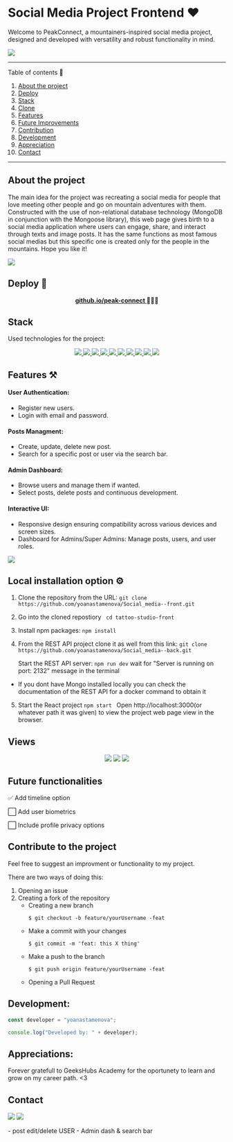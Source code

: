 # Social Media Project Frontend ❤️

Welcome to PeakConnect, a mountainers-inspired social media project, designed and developed with versatility and robust functionality in mind. 

<img src="./public/assets/logo.png">

<hr>

<summary> Table of contents 📝</summary> 
    <ol> 
    <li><a href="#about-the-project-📁">About the project</a></li> 
    <li><a href="#deploy-🚀">Deploy</a></li> 
    <li><a href="#stack">Stack</a></li> 
    <li><a href="#local-installation-option">Clone</a></li> 
    <li><a href="#features-⚒">Features</a></li> 
    <li><a href="#future-improvements">Future Improvements</a></li> 
    <li><a href="#contributions">Contribution</a></li> 
    <li><a href="#development">Development</a></li>    
    <li><a href="#appreciations">Appreciation</a></li> 
    <li><a href="#contact">Contact</a></li>
    </ol>

<hr>

## About the project

The main idea for the project was recreating a social media for people that love meeting other people and go on mountain adventures with them. Constructed with the use of non-relational database technology (MongoDB in conjunction with the Mongoose library), this web page gives birth to a social media application where users can engage, share, and interact through texts and image posts. It has the same functions as most famous social medias but this specific one is created only for the people in the mountains. Hope you like it!

<img src="./public/assets/view.webp">


## Deploy 🚀

<div align="center">
    <a href="https://social-media-app.zeabur.app"><strong> github.io/peak-connect </strong></a>🚀🚀🚀
</div>

## Stack

Used technologies for the project:

<div align="center"> 
<a href="https://reactjs.org/"> 
<img src= "https://img.shields.io/badge/React-20232A?style=for-the-badge&logo=react&logoColor=61DAFB"/> 
</a> 
<a href="https://www.typescriptlang.org/"> 
<img src= "https://img.shields.io/badge/JavaScript-323330?style=for-the-badge&logo=javascript&logoColor=F7DF1E" />
 </a>
 <a href="https://sass-lang.com/"> 
 <img src= "https://img.shields.io/badge/Sass-HF569B?style=for-the-badge&logo=sass&logoColor=white"/> 
 </a> 
 <a href="https://axios-http.com/"> 
 <img src= "https://img.shields.io/badge/Axios-6700DF?style=for-the-badge&logo=axios&logoColor=white"/> 
 </a> 
  <a href="https://materialui.com/"> 
 <img src= "https://img.shields.io/badge/Material%20UI-007FFF?style=for-the-badge&logo=mui&logoColor=white"/> 
 </a> 
   <a href="https://reactrouter.com/"> 
 <img src= "https://img.shields.io/badge/React_Router-CA4245?style=for-the-badge&logo=react-router&logoColor=white"/> 
 </a> 
   <a href="https://node.com/"> 
 <img src= "https://img.shields.io/badge/Node%20js-339933?style=for-the-badge&logo=nodedotjs&logoColor=white"/> 
 </a> 
    <a href="https://npm.com/"> 
 <img src= "https://img.shields.io/badge/npm-CB3837?style=for-the-badge&logo=npm&logoColor=white"/> 
 </a>
     <a href="https://redux.com/"> 
 <img src= "https://img.shields.io/badge/Redux-593D88?style=for-the-badge&logo=redux&logoColor=white"/> 
 </a>
      <a href="https://jwtdecoded.com/"> 
 <img src= "https://img.shields.io/badge/JWT-000000?style=for-the-badge&logo=JSON%20web%20tokens&logoColor=white"/> 
 </a>
 </div>


## Features ⚒

#### User Authentication:

- Register new users.
- Login with email and password.

#### Posts Managment:

- Create, update, delete new post.
- Search for a specific post or user via the search bar.

#### Admin Dashboard:

- Browse users and manage them if wanted.
- Select posts, delete posts and continuous development.

#### Interactive UI:

- Responsive design ensuring compatibility across various devices and screen sizes.
- Dashboard for Admins/Super Admins:
  Manage posts, users, and user roles.


<img src="./public/assets/giphy.webp">

## Local installation option ⚙️

1. Clone the repository from the URL:
   `git clone https://github.com/yoanastamenova/Social_media--front.git`
2. Go into the cloned repostiory
   ` cd tattoo-studio-front`
3. Install npm packages:
   `npm install `
4. From the REST API project clone it as well from this link:
   `git clone https://github.com/yoanastamenova/Social_media--back.git`

    Start the REST API server: 
   `npm run dev` 
   wait for "Server is running on port: 2132" message in the terminal

- If you dont have Mongo installed locally you can check the documentation of the REST API for a docker command to obtain it

5. Start the React project
   `npm start `
   Open http://localhost:3000(or whatever path it was given) to view the project web page view in the browser.

## Views

<div align="center"> 
   <img src="./public/assets/login.png"/>
   <img src="./public/assets/HomePage.png"/>
   <img src="./public/assets/white.png"/>
</div>


## Future functionalities

✅ Add timeline option 

⬜ Add user biometrics

⬜ Include profile privacy options

## Contribute to the project

Feel free to suggest an improvment or functionality to my project.

There are two ways of doing this:

1. Opening an issue
2. Creating a fork of the repository
   - Creating a new branch
     ```
     $ git checkout -b feature/yourUsername -feat
     ```
   - Make a commit with your changes
     ```
     $ git commit -m 'feat: this X thing'
     ```
   - Make a push to the branch
     ```
     $ git push origin feature/yourUsername -feat
     ```
   - Opening a Pull Request

## Development:

```js
const developer = "yoanastamenova";

console.log("Developed by: " + developer);
```

## Appreciations:

Forever gratefull to GeeksHubs Academy for the oportunety to learn and grow on my career path. <3

## Contact

<a href = "mailto:micorreoelectronico@gmail.com"><img src="https://img.shields.io/badge/Gmail-C6362C?style=for-the-badge&logo=gmail&logoColor=white" target="_blank"></a>
<a href="https://www.linkedin.com/in/linkedinUser/" target="_blank"><img src="https://img.shields.io/badge/-LinkedIn-%230077B5?style=for-the-badge&logo=linkedin&logoColor=white" target="_blank"></a>

</p>

<p> 
- post edit/delete USER
- Admin dash & search bar
</p>